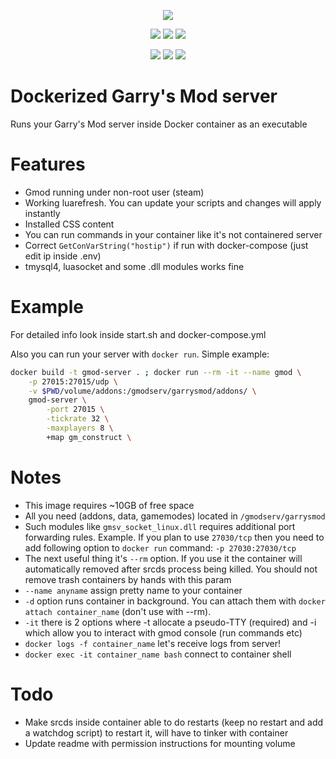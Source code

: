<p align="center">
    <a href="#">
        <img src="https://img.qweqwe.ovh/docker-gmod.png"></a>
</p>

<p align="center">
    <a href="https://hub.docker.com/r/defaced/gmod-server/">
        <img src="https://img.shields.io/docker/build/defaced/gmod-server.svg"></a>
    <a href="https://hub.docker.com/r/defaced/gmod-server/">
        <img src="https://img.shields.io/docker/pulls/defaced/gmod-server.svg"></a>
    <a href="https://hub.docker.com/r/defaced/gmod-server/">
        <img src="https://img.shields.io/docker/stars/defaced/gmod-server.svg"></a>
</p>

<p align="center">
    <a href="https://github.com/AMD-NICK/docker-garrysmod-server/stargazers">
        <img src="https://img.shields.io/github/stars/AMD-NICK/docker-garrysmod-server.svg?style=social&label=Stars"></a>
    <a href="https://github.com/AMD-NICK/docker-garrysmod-server/network">
        <img src="https://img.shields.io/github/forks/AMD-NICK/docker-garrysmod-server.svg?style=social&label=Forks"></a>
    <a href="https://github.com/AMD-NICK/docker-garrysmod-server/issues">
        <img src="https://img.shields.io/github/issues/AMD-NICK/docker-garrysmod-server.svg?style=social&label=Issues"></a>
</p>



# Dockerized Garry's Mod server
Runs your Garry's Mod server inside Docker container as an executable

# Features
- Gmod running under non-root user (steam)
- Working luarefresh. You can update your scripts and changes will apply instantly
- Installed CSS content
- You can run commands in your container like it's not containered server
- Correct `GetConVarString("hostip")` if run with docker-compose (just edit ip inside .env)
- tmysql4, luasocket and some .dll modules works fine

# Example
For detailed info look inside start.sh and docker-compose.yml

Also you can run your server with `docker run`. Simple example:
```bash
docker build -t gmod-server . ; docker run --rm -it --name gmod \
    -p 27015:27015/udp \
    -v $PWD/volume/addons:/gmodserv/garrysmod/addons/ \
    gmod-server \
        -port 27015 \
        -tickrate 32 \
        -maxplayers 8 \
        +map gm_construct \
```

# Notes

- This image requires ~10GB of free space
- All you need (addons, data, gamemodes) located in `/gmodserv/garrysmod`
- Such modules like `gmsv_socket_linux.dll` requires additional port forwarding rules. Example. If you plan to use `27030/tcp` then you need to add following option to `docker run` command: `-p 27030:27030/tcp`
- The next useful thing it's `--rm` option. If you use it the container will automatically removed after srcds process being killed. You should not remove trash containers by hands with this param
- `--name anyname` assign pretty name to your container
- `-d` option runs container in background. You can attach them with `docker attach container_name` (don't use with --rm).
- `-it` there is 2 options where -t allocate a pseudo-TTY (required) and -i which allow you to interact with gmod console (run commands etc)
- `docker logs -f container_name` let's receive logs from server!
- `docker exec -it container_name bash` connect to container shell

# Todo
- Make srcds inside container able to do restarts (keep no restart and add a watchdog script) to restart it, will have to tinker with container
- Update readme with permission instructions for mounting volume
